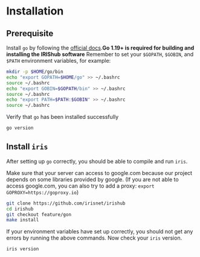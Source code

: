 # Installation

## Prerequisite

Install `go` by following the [official docs](https://golang.org/doc/install).**Go 1.19+ is required for building and installing the IRIShub software**
Remember to set your `$GOPATH`, `$GOBIN`, and `$PATH` environment variables, for example:

```bash
mkdir -p $HOME/go/bin
echo "export GOPATH=$HOME/go" >> ~/.bashrc
source ~/.bashrc
echo "export GOBIN=$GOPATH/bin" >> ~/.bashrc
source ~/.bashrc
echo "export PATH=$PATH:$GOBIN" >> ~/.bashrc
source ~/.bashrc
```

Verify that `go` has been installed successfully

```bash
go version
```

## Install `iris`

After setting up `go` correctly, you should be able to compile and run `iris`.

Make sure that your server can access to google.com because our project depends on some libraries provided by google. (If you are not able to access google.com, you can also try to add a proxy: `export GOPROXY=https://goproxy.io`)

```bash
git clone https://github.com/irisnet/irishub
cd irishub
git checkout feature/gon
make install
```

If your environment variables have set up correctly, you should not get any errors by running the above commands.
Now check your `iris` version.

```bash
iris version
```
